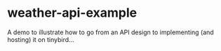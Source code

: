 # weather-api-example
A demo to illustrate how to go from an API design to implementing (and hosting) it on tinybird...
